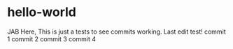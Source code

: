 # hello-world
JAB Here, This is just a tests to see commits working.
Last edit test!
commit 1
commit 2
commit 3
commit 4